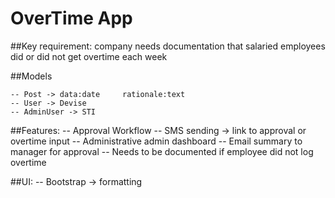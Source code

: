 # OverTime App


##Key requirement: company needs documentation that salaried employees did or did not get overtime each week



##Models

	-- Post -> data:date	 rationale:text
	-- User -> Devise
	-- AdminUser -> STI


##Features:
	-- Approval Workflow
	-- SMS sending -> link to approval or overtime input
	-- Administrative admin dashboard
	-- Email summary to manager for approval
	-- Needs to be documented if employee did not log overtime


##UI:
--	Bootstrap -> formatting
